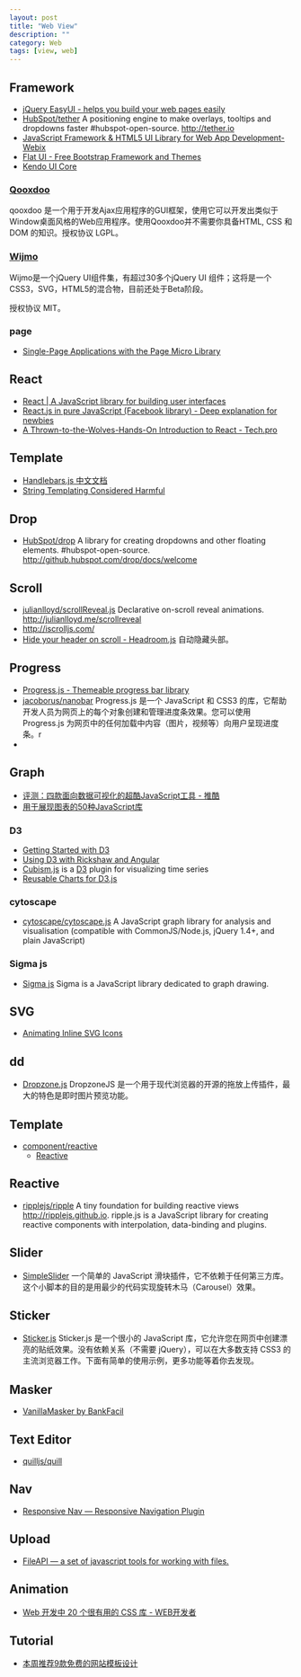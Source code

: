 ```yaml
---
layout: post
title: "Web View"
description: ""
category: Web
tags: [view, web]
--- 
```


## Framework

- [jQuery EasyUI - helps you build your web pages easily](http://www.jeasyui.com/)
- [HubSpot/tether](https://github.com/HubSpot/tether) A positioning engine to make overlays, tooltips and dropdowns faster #hubspot-open-source. <http://tether.io>
- [JavaScript Framework & HTML5 UI Library for Web App Development-Webix](http://webix.com/)
- [Flat UI - Free Bootstrap Framework and Themes](http://designmodo.github.io/Flat-UI/)
- [Kendo UI Core](http://www.telerik.com/kendo-ui/open-source-core)

### [Qooxdoo](http://qooxdoo.org/)

qooxdoo 是一个用于开发Ajax应用程序的GUI框架，使用它可以开发出类似于Window桌面风格的Web应用程序。使用Qooxdoo并不需要你具备HTML, CSS 和 DOM 的知识。授权协议 LGPL。

<!--more-->

### [Wijmo](http://wijmo.com/)

Wijmo是一个jQuery UI组件集，有超过30多个jQuery UI 组件；这将是一个CSS3，SVG，HTML5的混合物，目前还处于Beta阶段。

授权协议 MIT。

### page

- [Single-Page Applications with the Page Micro Library](http://flippinawesome.org/2014/04/28/single-page-applications-with-the-page-micro-library)

## React

- [React | A JavaScript library for building user interfaces](http://facebook.github.io/react/)
- [React.js in pure JavaScript (Facebook library) - Deep explanation for newbies](http://www.webdesignporto.com/react-js-in-pure-javascript-facebook-library/)
- [A Thrown-to-the-Wolves-Hands-On Introduction to React - Tech.pro](http://tech.pro/blog/2020/a-thrown-to-the-wolves-hands-on-introduction-to-react)

## Template

- [Handlebars.js 中文文档](http://keenwon.com/992.html)
- [String Templating Considered Harmful](http://flippinawesome.org/2014/03/24/string-templating-considered-harmful/?-templating-considered-harmful)

## Drop

- [HubSpot/drop](https://github.com/HubSpot/drop/) A library for creating dropdowns and other floating elements. #hubspot-open-source. <http://github.hubspot.com/drop/docs/welcome>

## Scroll

- [julianlloyd/scrollReveal.js](https://github.com/julianlloyd/scrollReveal.js) Declarative on-scroll reveal animations. <http://julianlloyd.me/scrollreveal>
- http://iscrolljs.com/
- [Hide your header on scroll - Headroom.js](http://wicky.nillia.ms/headroom.js/) 自动隐藏头部。

## Progress

- [Progress.js - Themeable progress bar library](http://usablica.github.io/progress.js/)
- [jacoborus/nanobar](https://github.com/jacoborus/nanobar) Progress.js 是一个 JavaScript 和 CSS3 的库，它帮助开发人员为网页上的每个对象创建和管理进度条效果。您可以使用 Progress.js 为网页中的任何加载中内容（图片，视频等）向用户呈现进度条。r
- 

## Graph

- [评测：四款面向数据可视化的超酷JavaScript工具 - 推酷](http://www.tuicool.com/articles/fEBNJzF)
- [用于展现图表的50种JavaScript库](http://www.infoq.com/cn/news/2013/01/50-javascript-chart-lib)

### D3

- [Getting Started with D3](http://thinkingonthinking.com/Getting-Started-With-D3/)
- [Using D3 with Rickshaw and Angular](http://tagtree.tv/d3-with-rickshaw-and-angular)
- [Cubism.js](http://square.github.io/cubism/)  is a [D3](http://mbostock.github.com/d3/) plugin for visualizing time series
- [Reusable Charts for D3.js](http://bugzu.github.io/reD3/)

### cytoscape

- [cytoscape/cytoscape.js](https://github.com/cytoscape/cytoscape.js) A JavaScript graph library for analysis and visualisation (compatible with CommonJS/Node.js, jQuery 1.4+, and plain JavaScript)

### Sigma js

- [Sigma js](http://sigmajs.org/) Sigma is a JavaScript library dedicated to graph drawing.

## SVG

- [Animating Inline SVG Icons](http://flippinawesome.org/2014/06/03/animating-inline-svg-icons/?-inline-svg-icons)  

## dd

- [Dropzone.js](http://www.dropzonejs.com/) DropzoneJS 是一个用于现代浏览器的开源的拖放上传插件，最大的特色是即时图片预览功能。

## Template

- [component/reactive](https://github.com/component/reactive)
	- [Reactive](https://github.com/component/reactive)

## Reactive

- [ripplejs/ripple](https://github.com/ripplejs/ripple) A tiny foundation for building reactive views <http://ripplejs.github.io>. ripple.js is a JavaScript library for creating reactive components with interpolation, data-binding and plugins.

## Slider

- [SimpleSlider](http://ruyadorno.github.io/SimpleSlider/) 一个简单的 JavaScript 滑块插件，它不依赖于任何第三方库。这个小脚本的目的是用最少的代码实现旋转木马（Carousel）效果。

## Sticker

- [Sticker.js](http://stickerjs.cmiscm.com/) Sticker.js 是一个很小的 JavaScript 库，它允许您在网页中创建漂亮的贴纸效果。没有依赖关系（不需要 jQuery），可以在大多数支持 CSS3 的主流浏览器工作。下面有简单的使用示例，更多功能等着你去发现。

## Masker

- [VanillaMasker by BankFacil](http://bankfacil.github.io/vanilla-masker)

## Text Editor

- [quilljs/quill](https://github.com/quilljs/quill/)

## Nav

- [Responsive Nav — Responsive Navigation Plugin](http://responsive-nav.com/)

## Upload

- [FileAPI — a set of javascript tools for working with files.](http://mailru.github.io/FileAPI/)

## Animation

- [Web 开发中 20 个很有用的 CSS 库 - WEB开发者](http://www.admin10000.com/document/4550.html)

## Tutorial

- [本周推荐9款免费的网站模板设计](http://www.gbin1.com/tools/websitetemplate/20130405-free-website-templates/)


